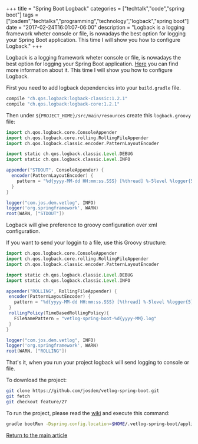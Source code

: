 +++
title = "Spring Boot Logback"
categories = ["techtalk","code","spring boot"]
tags = ["josdem","techtalks","programming","technology","logback","spring boot"]
date = "2017-02-24T16:01:07-06:00"
description = "Logback is a logging framework wheter console or file, is nowadays the best option for logging your Spring Boot application. This time I will show you how to configure Logback."
+++

Logback is a logging framework wheter console or file, is nowadays the best option for logging your Spring Boot application. [Here](https://logback.qos.ch/) you can find more information about it. This time I will show you how to configure Logback.

First you need to add logback dependencies into your `build.gradle` file.

```groovy
compile "ch.qos.logback:logback-classic:1.2.1"
compile "ch.qos.logback:logback-core:1.2.1"
```

Then under `${PROJECT_HOME}/src/main/resources` create this `logback.groovy` file:

```groovy
import ch.qos.logback.core.ConsoleAppender
import ch.qos.logback.core.rolling.RollingFileAppender
import ch.qos.logback.classic.encoder.PatternLayoutEncoder

import static ch.qos.logback.classic.Level.DEBUG
import static ch.qos.logback.classic.Level.INFO

appender("STDOUT", ConsoleAppender) {
  encoder(PatternLayoutEncoder) {
    pattern = "%d{yyyy-MM-dd HH:mm:ss.SSS} [%thread] %-5level %logger{5} Groovy - %msg%n"
  }
}

logger("com.jos.dem.vetlog", INFO)
logger('org.springframework', WARN)
root(WARN, ["STDOUT"])
```

 Logback will give preference to groovy configuration over xml configuration.

 If you want to send your loggin to a file, use this Groovy structure:

 ```groovy
import ch.qos.logback.core.ConsoleAppender
import ch.qos.logback.core.rolling.RollingFileAppender
import ch.qos.logback.classic.encoder.PatternLayoutEncoder

import static ch.qos.logback.classic.Level.DEBUG
import static ch.qos.logback.classic.Level.INFO

appender("ROLLING", RollingFileAppender) {
  encoder(PatternLayoutEncoder) {
    pattern = "%d{yyyy-MM-dd HH:mm:ss.SSS} [%thread] %-5level %logger{5} Groovy - %msg%n"
  }
  rollingPolicy(TimeBasedRollingPolicy){
    FileNamePattern = "vetlog-spring-boot-%d{yyyy-MM}.log"
  }
}

logger("com.jos.dem.vetlog", INFO)
logger('org.springframework', WARN)
root(WARN, ["ROLLING"])
 ```

 That's it, when you run your project logback will send logging to console or file.

 To download the project:

```bash
git clone https://github.com/josdem/vetlog-spring-boot.git
git fetch
git checkout feature/27
```

To run the project, please read the [wiki](https://github.com/josdem/vetlog-spring-boot/wiki/YAML%20File) and execute this command:

```bash
gradle bootRun -Dspring.config.location=$HOME/.vetlog-spring-boot/application-development.yml
```

[Return to the main article](/techtalk/spring#Spring_Boot)

